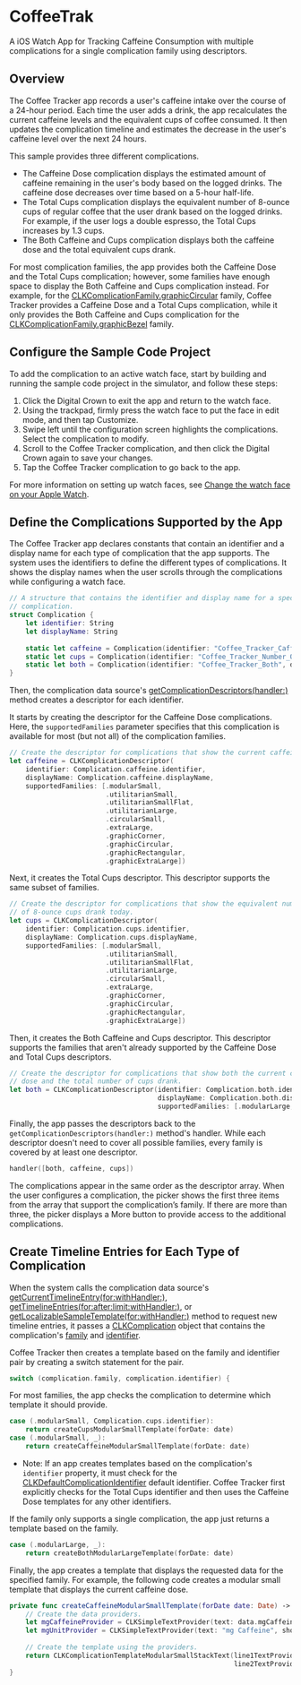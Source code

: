 # CoffeeTrak

A iOS Watch App for Tracking Caffeine Consumption with multiple complications for a single complication family using descriptors.

## Overview

The Coffee Tracker app records a user's caffeine intake over the course of a 24-hour period.
Each time the user adds a drink, the app recalculates the current caffeine levels 
and the equivalent cups of coffee consumed. 
It then updates the complication timeline 
and estimates the decrease in the user's caffeine level over the next 24 hours.

This sample provides three different complications. 

- The  Caffeine Dose complication displays the estimated amount of caffeine remaining in the user's body based on the logged drinks.
The caffeine dose decreases over time based on a 5-hour half-life.
- The Total Cups complication displays the equivalent number of 8-ounce cups of regular coffee that the user drank based on the logged drinks. 
For example, if the user logs a double espresso, the Total Cups increases by 1.3 cups.
- The Both Caffeine and Cups complication displays both the caffeine dose and the total equivalent cups drank. 

For most complication families, the app provides both the Caffeine Dose and the Total Cups complication; 
however, some families have enough space to display the Both Caffeine and Cups complication instead.
For example, for the [CLKComplicationFamily.graphicCircular](https://developer.apple.com/documentation/clockkit/clkcomplicationfamily/graphiccircular) 
family, Coffee Tracker provides a Caffeine Dose and a Total Cups complication,
while it only provides the Both Caffeine and Cups complication for the  [CLKComplicationFamily.graphicBezel](https://developer.apple.com/documentation/clockkit/clkcomplicationfamily/graphicbezel) family.

## Configure the Sample Code Project

To add the complication to an active watch face, start by building and running the sample code project in the simulator, 
and follow these steps:

1. Click the Digital Crown to exit the app and return to the watch face.
2. Using the trackpad, firmly press the watch face to put the face in edit mode, and then tap Customize.
3. Swipe left until the configuration screen highlights the complications. Select the complication to modify.
4. Scroll to the Coffee Tracker complication, and then click the Digital Crown again to save your changes.
5. Tap the Coffee Tracker complication to go back to the app.

For more information on setting up watch faces, see [Change the watch face on your Apple Watch](https://support.apple.com/en-us/HT205536).

## Define the Complications Supported by the App

The Coffee Tracker app declares constants that contain an identifier and a display name for each type of complication that the app supports. 
The system uses the identifiers to define the different types of complications.
It shows the display names when the user scrolls through the complications while configuring a watch face.

``` swift
// A structure that contains the identifier and display name for a specific
// complication.
struct Complication {
    let identifier: String
    let displayName: String
    
    static let caffeine = Complication(identifier: "Coffee_Tracker_Caffeine_Dose", displayName: "Caffeine Dose")
    static let cups = Complication(identifier: "Coffee_Tracker_Number_Of_Cups", displayName: "Total Cups")
    static let both = Complication(identifier: "Coffee_Tracker_Both", displayName: "Both Caffeine and Cups")
}
```

Then, the complication data source's [getComplicationDescriptors(handler:)](https://developer.apple.com/documentation/clockkit/clkcomplicationdatasource/3555131-getcomplicationdescriptors) method creates a descriptor for each identifier.

It starts by creating the descriptor for the Caffeine Dose complications. Here, the `supportedFamilies` parameter specifies that this complication is available for most (but not all) of the complication families.

``` swift
// Create the descriptor for complications that show the current caffeine dose.
let caffeine = CLKComplicationDescriptor(
    identifier: Complication.caffeine.identifier,
    displayName: Complication.caffeine.displayName,
    supportedFamilies: [.modularSmall,
                        .utilitarianSmall,
                        .utilitarianSmallFlat,
                        .utilitarianLarge,
                        .circularSmall,
                        .extraLarge,
                        .graphicCorner,
                        .graphicCircular,
                        .graphicRectangular,
                        .graphicExtraLarge])
```

Next, it creates the Total Cups descriptor. This descriptor supports the same subset of families.

``` swift
// Create the descriptor for complications that show the equivalent number
// of 8-ounce cups drank today.
let cups = CLKComplicationDescriptor(
    identifier: Complication.cups.identifier,
    displayName: Complication.cups.displayName,
    supportedFamilies: [.modularSmall,
                        .utilitarianSmall,
                        .utilitarianSmallFlat,
                        .utilitarianLarge,
                        .circularSmall,
                        .extraLarge,
                        .graphicCorner,
                        .graphicCircular,
                        .graphicRectangular,
                        .graphicExtraLarge])
```

Then, it creates the Both Caffeine and Cups descriptor. This descriptor supports the families that aren't already supported by the Caffeine Dose and Total Cups descriptors.

``` swift
// Create the descriptor for complications that show both the current caffeine
// dose and the total number of cups drank.
let both = CLKComplicationDescriptor(identifier: Complication.both.identifier,
                                     displayName: Complication.both.displayName,
                                     supportedFamilies: [.modularLarge, .graphicBezel])
```

Finally, the app passes the descriptors back to the `getComplicationDescriptors(handler:)` method's handler. 
While each descriptor doesn't need to cover all possible families, every family is covered by at least one descriptor.

``` swift
handler([both, caffeine, cups])
```

The complications appear in the same order as the descriptor array. 
When the user configures a complication, the picker shows the first three items from the array that support the complication’s family. 
If there are more than three, the picker displays a More button to provide access to the additional complications.

## Create Timeline Entries for Each Type of Complication

When the system calls the complication data source's [getCurrentTimelineEntry(for:withHandler:)](https://developer.apple.com/documentation/clockkit/clkcomplicationdatasource/1628051-getcurrenttimelineentry), [getTimelineEntries(for:after:limit:withHandler:)](https://developer.apple.com/documentation/clockkit/clkcomplicationdatasource/1628094-gettimelineentries), or [getLocalizableSampleTemplate(for:withHandler:)](https://developer.apple.com/documentation/clockkit/clkcomplicationdatasource/1650686-getlocalizablesampletemplate) method to request new timeline entries, it passes a [CLKComplication](https://developer.apple.com/documentation/clockkit/clkcomplication) object that contains the complication's [family](https://developer.apple.com/documentation/clockkit/clkcomplication/1628035-family) and  [identifier](https://developer.apple.com/documentation/clockkit/clkcomplication/3612129-identifier).

Coffee Tracker then creates a template based on the family and identifier pair by creating a switch statement for the pair.

``` swift
switch (complication.family, complication.identifier) {
```

For most families, the app checks the complication to determine which template it should provide.

``` swift
case (.modularSmall, Complication.cups.identifier):
    return createCupsModularSmallTemplate(forDate: date)
case (.modularSmall, _):
    return createCaffeineModularSmallTemplate(forDate: date)
```

- Note: If an app creates templates based on the complication's `identifier` property, it must check for the [CLKDefaultComplicationIdentifier](https://developer.apple.com/documentation/clockkit/clkdefaultcomplicationidentifier) default identifier. 
Coffee Tracker first explicitly checks for the Total Cups identifier and then uses the Caffeine Dose templates for any other identifiers.

If the family only supports a single complication, the app just returns a template based on the family.

``` swift
case (.modularLarge, _):
    return createBothModularLargeTemplate(forDate: date)
```

Finally, the app creates a template that displays the requested data for the specified family. For example, the following code creates a modular small template that displays the current caffeine dose.

``` swift
private func createCaffeineModularSmallTemplate(forDate date: Date) -> CLKComplicationTemplate {
    // Create the data providers.
    let mgCaffeineProvider = CLKSimpleTextProvider(text: data.mgCaffeineString(atDate: date))
    let mgUnitProvider = CLKSimpleTextProvider(text: "mg Caffeine", shortText: "mg")
    
    // Create the template using the providers.
    return CLKComplicationTemplateModularSmallStackText(line1TextProvider: mgCaffeineProvider,
                                                        line2TextProvider: mgUnitProvider)
}
```

